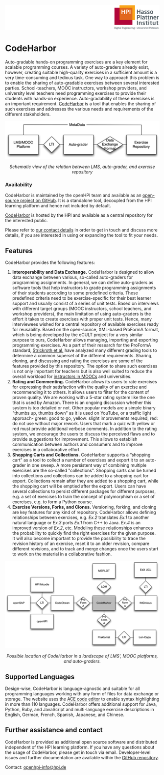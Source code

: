 ![HPI Logo](../../img/HPI_Logo.png)

# CodeHarbor

Auto-gradable hands-on programming exercises are a key element for scalable programming courses. A variety of auto-graders already exist, however, creating suitable high-quality exercises in a sufficient amount is a very time-consuming and tedious task. One way to approach this problem is to enable the sharing of auto-gradable exercises between several interested parties. School-teachers, MOOC instructors, workshop providers, and university level teachers need programming exercises to provide their students with hands-on experience. Auto-gradability of these exercises is an important requirement. [CodeHarbor](https://codeharbor.openhpi.de) is a tool that enables the sharing of such exercises and addresses the various needs and requirements of the different stakeholders.

<center>

![Schematic view of relation between LMS, auto-grader and exercise repository](../img/externaltools/codeharbor/bigPicture.png)

*Schematic view of the relation between LMS, auto-grader, and exercise repository*

</center>

### Availability

CodeHarbor is maintained by the openHPI team and available as an [open-source project on GitHub](https://github.com/openHPI/codeharbor). It is a standalone tool, decoupled from the HPI learning platform and hence not included by default. 

[CodeHarbor](https://codeharbor.openhpi.de) is hosted by the HPI and available as a central repository for the interested public.

Please refer to [our contact details](#further-assistance-and-contact) in order to get in touch and discuss more details, if you are interested in using or expanding the tool to fit your needs.

## Features

CodeHarbor provides the following features: 

1. **Interoperability and Data Exchange.** CodeHarbor is designed to allow data exchange between various, so-called auto-graders for programming assignments. In general, we can define auto-graders as software tools that help instructors to grade programming assignments of their students according to some predefined criteria. These predefined criteria need to be exercise-specific for their best learner support and usually consist of a series of unit tests. Based on interviews with different target groups (MOOC instructors, school teachers, and workshop providers), the main limitation of using auto-graders is the effort it takes to create exercises with proper unit tests. Hence, many interviewees wished for a central repository of available exercises ready for reusability. Based on the open-source, XML-based ProFormA format, which is being developed by the eCULT project for a very similar purpose to ours, CodeHarbor allows managing, importing and exporting programming exercises. As a part of their research for the ProFormA standard, [Strickroth et al.](http://nbn-resolving.de/urn:nbn:de:0009-5-41389) have analyzed many different grading tools to determine a common superset of the different requirements.  Sharing, cloning, and discussing and rating the exercises are some of the features provided by this repository. The option to share such exercises is not only important for teachers but is also well suited to reduce the overall workload for [instructors in MOOCs](https://ieeexplore.ieee.org/document/7851824) and universities.
2. **Rating and Commenting.** CodeHarbor allows its users to rate exercises for expressing their satisfaction with the quality of an exercise and recommending it to others. It allows users to filter for the content of proven quality. We are working with a 5-star rating system like the one that is used by Amazon. There is an ongoing discussion whether this system is too detailed or not. Other popular models are a simple binary "thumbs up, thumbs down" as it is used on YouTube, or a traffic light approach- green: good to go, yellow: slight improvements required, red: do not use without major rework. Users that mark a quiz with yellow or red must provide additional verbose comments. In addition to the rating system, we encourage the users to discuss the perceived flaws and to provide suggestions for improvement. This allows to establish communication between authors and consumers and to improve exercises in a collaborative effort.
3. **Shopping Carts and Collections.** CodeHarbor supports a “shopping cart” as a tool to collect a number of exercises and export it to an auto-grader in one sweep. A more persistent way of combining multiple exercises are the so-called "collections". Shopping carts can be turned into collections and collections can be added to a shopping cart for export. Collections remain after they are added to a shopping cart, while the shopping cart will be emptied after the export. Users can have several collections to persist different packages for different purposes, e.g. a set of exercises to train the concept of polymorphism or a set of exercises, e.g. to form a Python course.
4. **Exercise Versions, Forks, and Clones.** Versioning, forking, and cloning are key features for any kind of repository. CodeHarbor allows defining relationships between exercises, e.g. _Ex.2_ translates _Ex.1_ to another natural language or _Ex.3_ ports _Ex.1_ from C++ to Java. _Ex.4_ is an improved version of _Ex.2_, etc. Modeling these relationships enhances the probability to quickly find the right exercises for the given purpose.
   It will also become important to provide the possibility to trace the revision history of an exercise, reset it to an older revision, compare different revisions, and to track and merge changes once the users start to work on the material in a collaborative fashion.
   
<center>

![Possible location of CodeHarbor in a landscape of LMS’, MOOC platforms and auto-graders.](../img/externaltools/codeharbor/landscape.png)

*Possible location of CodeHarbor in a landscape of LMS’, MOOC platforms, and auto-graders.*
</center>

## Supported Languages

Design-wise, CodeHarbor is language-agnostic and suitable for all programming languages working with any form of files for data exchange or storage. The website uses the [ACE code editor](https://ace.c9.io) to enable syntax highlighting in more than 110 languages. CodeHarbor offers additional support for Java, Python, Ruby, and JavaScript and multi-language exercise descriptions in English, German, French, Spanish, Japanese, and Chinese.

## Further assistance and contact

CodeHarbor is provided as additional open source software and distributed independent of the HPI learning platform. If you have any questions about the usage of CodeHarbor, please get in touch via email. Developer-level issues and further documentation are available within the [GitHub repository](https://github.com/openHPI/codeharbor).

Contact: openhpi-info@hpi.de

